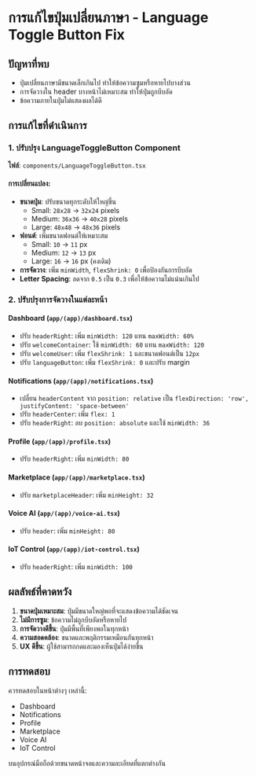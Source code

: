 # การแก้ไขปุ่มเปลี่ยนภาษา - Language Toggle Button Fix

## ปัญหาที่พบ
- ปุ่มเปลี่ยนภาษามีขนาดเล็กเกินไป ทำให้ข้อความซูมหรือหายไปบางส่วน
- การจัดวางใน header บางหน้าไม่เหมาะสม ทำให้ปุ่มถูกบีบอัด
- ข้อความภายในปุ่มไม่แสดงผลได้ดี

## การแก้ไขที่ดำเนินการ

### 1. ปรับปรุง LanguageToggleButton Component
**ไฟล์**: `components/LanguageToggleButton.tsx`

#### การเปลี่ยนแปลง:
- **ขนาดปุ่ม**: ปรับขนาดทุกระดับให้ใหญ่ขึ้น
  - Small: `28x28` → `32x24` pixels
  - Medium: `36x36` → `40x28` pixels  
  - Large: `48x48` → `48x36` pixels
- **ฟอนต์**: เพิ่มขนาดฟอนต์ให้เหมาะสม
  - Small: `10` → `11` px
  - Medium: `12` → `13` px
  - Large: `16` → `16` px (คงเดิม)
- **การจัดวาง**: เพิ่ม `minWidth`, `flexShrink: 0` เพื่อป้องกันการบีบอัด
- **Letter Spacing**: ลดจาก `0.5` เป็น `0.3` เพื่อให้ข้อความไม่แน่นเกินไป

### 2. ปรับปรุงการจัดวางในแต่ละหน้า

#### Dashboard (`app/(app)/dashboard.tsx`)
- ปรับ `headerRight`: เพิ่ม `minWidth: 120` แทน `maxWidth: 60%`
- ปรับ `welcomeContainer`: ใช้ `minWidth: 60` แทน `maxWidth: 120`
- ปรับ `welcomeUser`: เพิ่ม `flexShrink: 1` และขนาดฟอนต์เป็น `12px`
- ปรับ `languageButton`: เพิ่ม `flexShrink: 0` และปรับ margin

#### Notifications (`app/(app)/notifications.tsx`)
- เปลี่ยน `headerContent` จาก `position: relative` เป็น `flexDirection: 'row', justifyContent: 'space-between'`
- ปรับ `headerCenter`: เพิ่ม `flex: 1`
- ปรับ `headerRight`: ลบ `position: absolute` และใช้ `minWidth: 36`

#### Profile (`app/(app)/profile.tsx`)
- ปรับ `headerRight`: เพิ่ม `minWidth: 80`

#### Marketplace (`app/(app)/marketplace.tsx`)
- ปรับ `marketplaceHeader`: เพิ่ม `minHeight: 32`

#### Voice AI (`app/(app)/voice-ai.tsx`)
- ปรับ `header`: เพิ่ม `minHeight: 80`

#### IoT Control (`app/(app)/iot-control.tsx`)
- ปรับ `headerRight`: เพิ่ม `minWidth: 100`

## ผลลัพธ์ที่คาดหวัง

1. **ขนาดปุ่มเหมาะสม**: ปุ่มมีขนาดใหญ่พอที่จะแสดงข้อความได้ชัดเจน
2. **ไม่มีการซูม**: ข้อความไม่ถูกบีบอัดหรือหายไป
3. **การจัดวางดีขึ้น**: ปุ่มมีพื้นที่เพียงพอในทุกหน้า
4. **ความสอดคล้อง**: ขนาดและพฤติกรรมเหมือนกันทุกหน้า
5. **UX ดีขึ้น**: ผู้ใช้สามารถกดและมองเห็นปุ่มได้ง่ายขึ้น

## การทดสอบ

ควรทดสอบในหน้าต่างๆ เหล่านี้:
- Dashboard
- Notifications  
- Profile
- Marketplace
- Voice AI
- IoT Control

บนอุปกรณ์มือถือด้วยขนาดหน้าจอและความละเอียดที่แตกต่างกัน